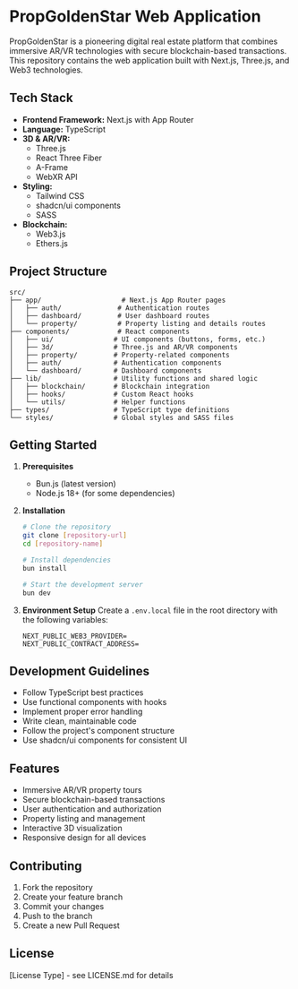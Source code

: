 # PropGoldenStar Web Application

PropGoldenStar is a pioneering digital real estate platform that combines immersive AR/VR technologies with secure blockchain-based transactions. This repository contains the web application built with Next.js, Three.js, and Web3 technologies.

## Tech Stack

- **Frontend Framework:** Next.js with App Router
- **Language:** TypeScript
- **3D & AR/VR:**
  - Three.js
  - React Three Fiber
  - A-Frame
  - WebXR API
- **Styling:**
  - Tailwind CSS
  - shadcn/ui components
  - SASS
- **Blockchain:**
  - Web3.js
  - Ethers.js

## Project Structure

```
src/
├── app/                    # Next.js App Router pages
│   ├── auth/              # Authentication routes
│   ├── dashboard/         # User dashboard routes
│   └── property/          # Property listing and details routes
├── components/            # React components
│   ├── ui/               # UI components (buttons, forms, etc.)
│   ├── 3d/               # Three.js and AR/VR components
│   ├── property/         # Property-related components
│   ├── auth/             # Authentication components
│   └── dashboard/        # Dashboard components
├── lib/                  # Utility functions and shared logic
│   ├── blockchain/       # Blockchain integration
│   ├── hooks/            # Custom React hooks
│   └── utils/            # Helper functions
├── types/                # TypeScript type definitions
└── styles/               # Global styles and SASS files
```

## Getting Started

1. **Prerequisites**
   - Bun.js (latest version)
   - Node.js 18+ (for some dependencies)

2. **Installation**
   ```bash
   # Clone the repository
   git clone [repository-url]
   cd [repository-name]

   # Install dependencies
   bun install

   # Start the development server
   bun dev
   ```

3. **Environment Setup**
   Create a `.env.local` file in the root directory with the following variables:
   ```
   NEXT_PUBLIC_WEB3_PROVIDER=
   NEXT_PUBLIC_CONTRACT_ADDRESS=
   ```

## Development Guidelines

- Follow TypeScript best practices
- Use functional components with hooks
- Implement proper error handling
- Write clean, maintainable code
- Follow the project's component structure
- Use shadcn/ui components for consistent UI

## Features

- Immersive AR/VR property tours
- Secure blockchain-based transactions
- User authentication and authorization
- Property listing and management
- Interactive 3D visualization
- Responsive design for all devices

## Contributing

1. Fork the repository
2. Create your feature branch
3. Commit your changes
4. Push to the branch
5. Create a new Pull Request

## License

[License Type] - see LICENSE.md for details 